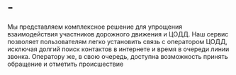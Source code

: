 # -
Мы представляем комплексное решение для упрощения взаимодействия участников дорожного движения и ЦОДД. Наш сервис позволяет пользователям легко установить связь с оператором ЦОДД, исключая долгий поиск контактов в интернете и время в очереди линии звонка. Оператору же, в свою очередь, доступна возможность принять обращение и отметить происшествие

